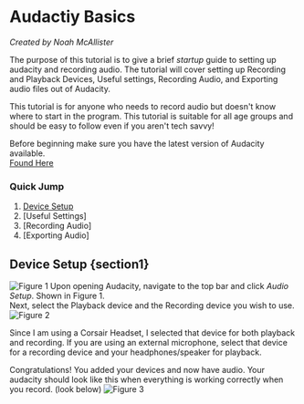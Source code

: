 # Audactiy Basics
*Created by Noah McAllister*

The purpose of this tutorial is to give a brief *startup* guide to setting up audacity and recording audio. The tutorial will cover setting up Recording and Playback Devices, Useful settings, Recording Audio, and Exporting audio files out of Audacity.

This tutorial is for anyone who needs to record audio but doesn't know where to start in the program. This tutorial is suitable for all age groups and should be easy to follow even if you aren't tech savvy!

Before beginning make sure you have the latest version of Audacity available.  
[Found Here](https://www.audacityteam.org/)


### Quick Jump
1. [Device Setup](section1)
2. [Useful Settings]
3. [Recording Audio]
4. [Exporting Audio]


## Device Setup {section1}
![Figure 1](https://github.com/noahmcallister04/Final-Project/assets/116388091/f374aedd-33f5-4088-9d10-2489c8b785e3)
Upon opening Audacity, navigate to the top bar and click *Audio Setup*. Shown in Figure 1.   
Next, select the Playback device and the Recording device you wish to use.  
![Figure 2](https://github.com/noahmcallister04/Final-Project/assets/116388091/c3540fdc-d03d-4176-90bc-042a6aef5c01)

Since I am using a Corsair Headset, I selected that device for both playback and recording. If you are using an external microphone, select that device for a recording device and your headphones/speaker for playback.

Congratulations! You added your devices and now have audio. Your audacity should look like this when everything is working correctly when you record. (look below)
![Figure 3](https://github.com/noahmcallister04/Final-Project/assets/116388091/79fc75f4-eb0f-463f-bd91-2bb0f5714757)




















